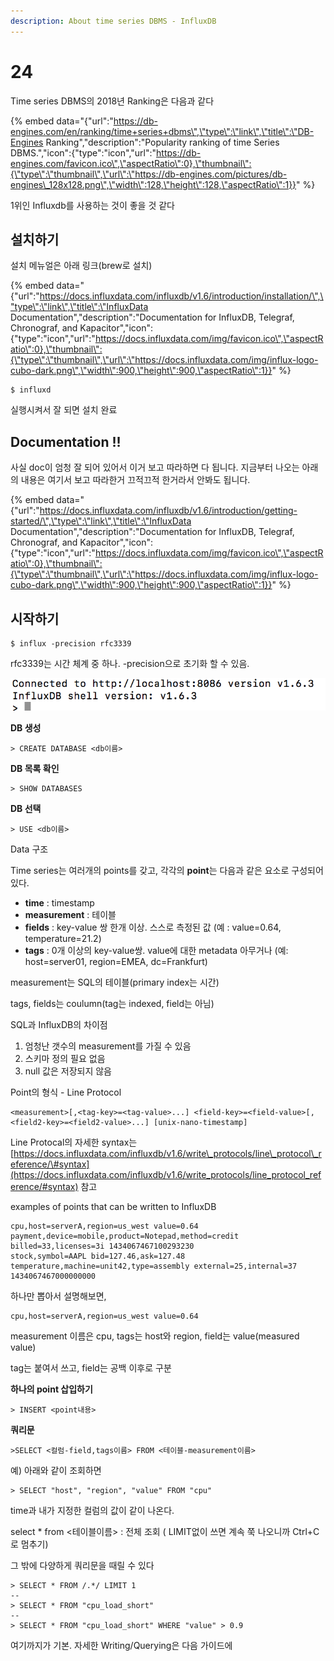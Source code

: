 ```yaml
---
description: About time series DBMS - InfluxDB
---
```


# 24

Time series DBMS의 2018년 Ranking은 다음과 같다

{% embed data="{\"url\":\"https://db-engines.com/en/ranking/time+series+dbms\",\"type\":\"link\",\"title\":\"DB-Engines Ranking\",\"description\":\"Popularity ranking of time Series DBMS.\",\"icon\":{\"type\":\"icon\",\"url\":\"https://db-engines.com/favicon.ico\",\"aspectRatio\":0},\"thumbnail\":{\"type\":\"thumbnail\",\"url\":\"https://db-engines.com/pictures/db-engines\_128x128.png\",\"width\":128,\"height\":128,\"aspectRatio\":1}}" %}

1위인 Influxdb를 사용하는 것이 좋을 것 같다



## 설치하기

설치 메뉴얼은 아래 링크\(brew로 설치\) 

{% embed data="{\"url\":\"https://docs.influxdata.com/influxdb/v1.6/introduction/installation/\",\"type\":\"link\",\"title\":\"InfluxData Documentation\",\"description\":\"Documentation for InfluxDB, Telegraf, Chronograf, and Kapacitor\",\"icon\":{\"type\":\"icon\",\"url\":\"https://docs.influxdata.com/img/favicon.ico\",\"aspectRatio\":0},\"thumbnail\":{\"type\":\"thumbnail\",\"url\":\"https://docs.influxdata.com/img/influx-logo-cubo-dark.png\",\"width\":900,\"height\":900,\"aspectRatio\":1}}" %}

```
$ influxd
```

실행시켜서 잘 되면 설치 완료

## Documentation !! 

사실 doc이 엄청 잘 되어 있어서 이거 보고 따라하면 다 됩니다. 지금부터 나오는 아래의 내용은 여기서 보고 따라한거 끄적끄적 한거라서 안봐도 됩니다.

{% embed data="{\"url\":\"https://docs.influxdata.com/influxdb/v1.6/introduction/getting-started/\",\"type\":\"link\",\"title\":\"InfluxData Documentation\",\"description\":\"Documentation for InfluxDB, Telegraf, Chronograf, and Kapacitor\",\"icon\":{\"type\":\"icon\",\"url\":\"https://docs.influxdata.com/img/favicon.ico\",\"aspectRatio\":0},\"thumbnail\":{\"type\":\"thumbnail\",\"url\":\"https://docs.influxdata.com/img/influx-logo-cubo-dark.png\",\"width\":900,\"height\":900,\"aspectRatio\":1}}" %}

## 시작하기

```text
$ influx -precision rfc3339
```

rfc3339는 시간 체계 중 하나. -precision으로 초기화 할 수 있음. 

![&#xC774;&#xB807;&#xAC8C; &#xB098;&#xC624;&#xBA74; CLI&#xBAA8;&#xB4DC;&#xB85C; &#xC9C4;&#xC785;! &#xC774;&#xC81C; DB&#xB97C; &#xB9CC;&#xC9C8; &#xC218; &#xC788;&#xB2E4;](../.gitbook/assets/2018-09-24-10.36.36%20%281%29.png)

**DB 생성**

```text
> CREATE DATABASE <db이름>
```

**DB 목록 확인**

```text
> SHOW DATABASES
```

**DB 선택**

```text
> USE <db이름>
```

Data 구조

Time series는 여러개의 points를 갖고, 각각의 **point**는 다음과 같은 요소로 구성되어 있다. 

* **time** : timestamp
* **measurement** : 테이블 
* **fields** : key-value 쌍 한개 이상. 스스로 측정된 값 \(예 : value=0.64, temperature=21.2\)
* **tags** : 0개 이상의 key-value쌍. value에 대한 metadata 아무거나 \(예: host=server01, region=EMEA, dc=Frankfurt\)

measurement는 SQL의 테이블\(primary index는 시간\)

tags, fields는 coulumn\(tag는 indexed, field는 아님\)



SQL과 InfluxDB의 차이점

1. 엄청난 갯수의 measurement를 가질 수 있음
2. 스키마 정의 필요 없음
3. null 값은 저장되지 않음



Point의 형식 - Line Protocol

```text
<measurement>[,<tag-key>=<tag-value>...] <field-key>=<field-value>[,<field2-key>=<field2-value>...] [unix-nano-timestamp]
```

Line Protocal의 자세한 syntax는 [https://docs.influxdata.com/influxdb/v1.6/write\_protocols/line\_protocol\_reference/\#syntax](https://docs.influxdata.com/influxdb/v1.6/write_protocols/line_protocol_reference/#syntax) 참고

examples of points that can be written to InfluxDB

```text
cpu,host=serverA,region=us_west value=0.64
payment,device=mobile,product=Notepad,method=credit billed=33,licenses=3i 1434067467100293230
stock,symbol=AAPL bid=127.46,ask=127.48
temperature,machine=unit42,type=assembly external=25,internal=37 1434067467000000000
```

하나만 뽑아서 설명해보면,

```text
cpu,host=serverA,region=us_west value=0.64
```

measurement 이름은 cpu, tags는 host와 region, field는 value\(measured value\)

tag는 붙여서 쓰고, field는 공백 이후로 구분



**하나의 point 삽입하기**

```text
> INSERT <point내용>
```

**쿼리문**

```text
>SELECT <컬럼-field,tags이름> FROM <테이블-measurement이름>
```

예\) 아래와 같이 조회하면

```text
> SELECT "host", "region", "value" FROM "cpu"
```

time과 내가 지정한 컬럼의 값이 같이 나온다.

select \* from &lt;테이블이름&gt; : 전체 조회  \( LIMIT없이 쓰면 계속 쭉 나오니까 Ctrl+C로 멈추기\)



그 밖에 다양하게 쿼리문을 때릴 수 있다

```text
> SELECT * FROM /.*/ LIMIT 1
--
> SELECT * FROM "cpu_load_short"
--
> SELECT * FROM "cpu_load_short" WHERE "value" > 0.9
```



여기까지가 기본. 자세한 Writing/Querying은 다음 가이드에

